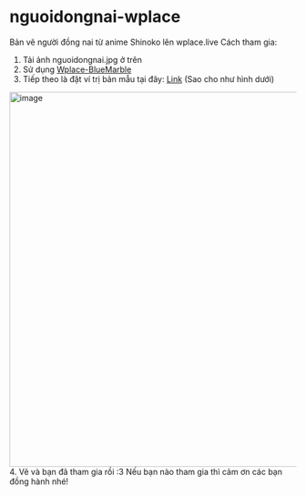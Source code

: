 # nguoidongnai-wplace
Bản vẽ người đồng nai từ anime Shinoko lên wplace.live
Cách tham gia:
1. Tải ảnh nguoidongnai.jpg ở trên
2. Sử dụng  [Wplace-BlueMarble](https://github.com/SwingTheVine/Wplace-BlueMarble)
3. Tiếp theo là đặt ví trị bản mẫu tại đây: [Link](https://wplace.live/?lat=10.899164454895963&lng=106.84819302802734&zoom=16.536703773036002) (Sao cho như hình dưới)
<img width="1182" height="658" alt="image" src="https://github.com/user-attachments/assets/3a79af1b-ff81-4641-bd13-67319244f116" />
4. Vẽ và bạn đã tham gia rồi :3
Nếu bạn nào tham gia thì cảm ơn các bạn đồng hành nhé!
